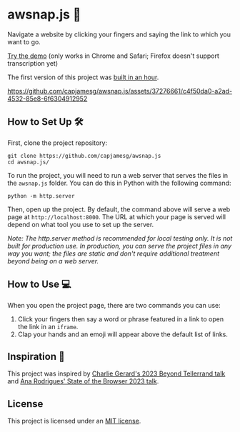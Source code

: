 # awsnap.js 🫰

Navigate a website by clicking your fingers and saying the link to which you want to go.

[Try the demo](https://capjamesg.github.io/awsnap.js/audio.html) (only works in Chrome and Safari; Firefox doesn't support transcription yet)

The first version of this project was [built in an hour](https://events.indieweb.org/2023/09/build-a-website-in-an-hour-IlkuPP6V6dNW).

https://github.com/capjamesg/awsnap.js/assets/37276661/c4f50da0-a2ad-4532-85e8-6f6304912952

## How to Set Up 🛠️

First, clone the project repository:

```
git clone https://github.com/capjamesg/awsnap.js
cd awsnap.js/
```

To run the project, you will need to run a web server that serves the files in the `awsnap.js` folder. You can do this in Python with the following command:

```
python -m http.server
```

Then, open up the project. By default, the command above will serve a web page at `http://localhost:8000`. The URL at which your page is served will depend on what tool you use to set up the server.

_Note: The http.server method is recommended for local testing only. It is not built for production use. In production, you can serve the project files in any way you want; the files are static and don't require additional treatment beyond being on a web server._

## How to Use 💻

When you open the project page, there are two commands you can use:

1. Click your fingers then say a word or phrase featured in a link to open the link in an `iframe`.
2. Clap your hands and an emoji will appear above the default list of links.

## Inspiration 🌟

This project was inspired by [Charlie Gerard's 2023 Beyond Tellerrand talk](https://beyondtellerrand.com/events/berlin-2023/speakers) and [Ana Rodrigues' State of the Browser 2023 talk](https://2023.stateofthebrowser.com/speaker/ana-rodrigues/).

## License

This project is licensed under an [MIT license](LICENSE).
